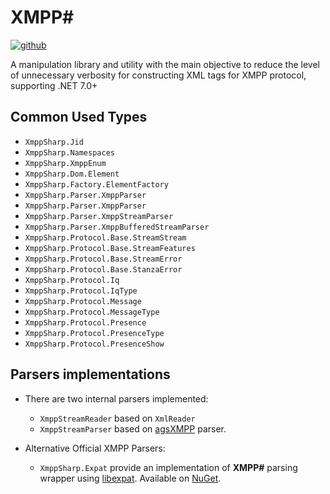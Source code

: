 ﻿# XMPP#

[![github](https://img.shields.io/badge/XMPP%23_%20Core-ffe000?style=flat-square&logo=github&label=Github)](https://github.com/nathan130200/XmppSharp)

A manipulation library and utility with the main objective to reduce the level of unnecessary verbosity for constructing XML tags for XMPP protocol, supporting .NET 7.0+


## Common Used Types
- `XmppSharp.Jid`
- `XmppSharp.Namespaces`
- `XmppSharp.XmppEnum`
- `XmppSharp.Dom.Element`
- `XmppSharp.Factory.ElementFactory`
- `XmppSharp.Parser.XmppParser`
- `XmppSharp.Parser.XmppParser`
- `XmppSharp.Parser.XmppStreamParser`
- `XmppSharp.Parser.XmppBufferedStreamParser`
- `XmppSharp.Protocol.Base.StreamStream`
- `XmppSharp.Protocol.Base.StreamFeatures`
- `XmppSharp.Protocol.Base.StreamError`
- `XmppSharp.Protocol.Base.StanzaError`
- `XmppSharp.Protocol.Iq`
- `XmppSharp.Protocol.IqType`
- `XmppSharp.Protocol.Message`
- `XmppSharp.Protocol.MessageType`
- `XmppSharp.Protocol.Presence`
- `XmppSharp.Protocol.PresenceType`
- `XmppSharp.Protocol.PresenceShow`

## Parsers implementations
- There are two internal parsers implemented:
	- `XmppStreamReader` based on `XmlReader`
	- `XmppStreamParser` based on [agsXMPP](https://www.ag-software.net/agsxmpp-sdk/) parser.

- Alternative Official XMPP Parsers:
	- `XmppSharp.Expat` provide an implementation of __XMPP#__ parsing wrapper using [libexpat](https://github.com/libexpat/libexpat). Available on [NuGet](https://www.nuget.org/packages/XmppSharp.Expat/).
